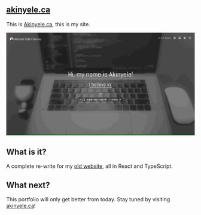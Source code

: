 ## [akinyele.ca](https://www.akinyele.ca)

This is [Akinyele.ca](https://www.akinyele.ca), this is my site.

![akinyele.ca](https://github.com/thedrummeraki/react-portfolio/blob/master/showcase/my_site.gif)

## What is it?

A complete re-write for my [old website](https://github.com/thedrummeraki/react-portfolio/commit/dd98813e2ca5e893c545a2aed356a399181c3656), all in React and TypeScript.

## What next?

This portfolio will only get better from today. Stay tuned by visiting [akinyele.ca](https://www.akinyele.ca)!
